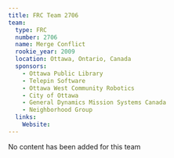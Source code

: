 ```yaml
---
title: FRC Team 2706
team:
  type: FRC
  number: 2706
  name: Merge Conflict
  rookie_year: 2009
  location: Ottawa, Ontario, Canada
  sponsors:
    - Ottawa Public Library
    - Telepin Software
    - Ottawa West Community Robotics
    - City of Ottawa
    - General Dynamics Mission Systems Canada
    - Neighborhood Group
  links:
    Website: 
---
```

No content has been added for this team